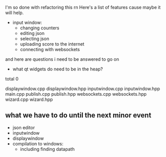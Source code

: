 I'm so done with refactoring this rn
Here's a list of features cause maybe it will help.

- input window:
	- changing counters
	- editing json
	- selecting json
	- uploading score to the internet
	- connecting with websockets

and here are questions i need to be answered to go on

- what qt widgets do need to be in the heap?

total 0

displaywindow.cpp
displaywindow.hpp
inputwindow.cpp
inputwindow.hpp
main.cpp
publish.cpp
publish.hpp
websockets.cpp
websockets.hpp
wizard.cpp
wizard.hpp

## what we have to do until the next minor event
- json editor
- inputwindow
- displaywindow
- compilation to windows:
	- including finding datapath
